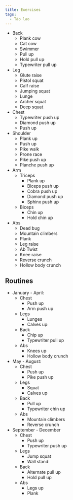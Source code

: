 ```yaml
---
title: Exercises
tags:
  - Tào lao
---
```


- Back
  - Plank cow
  - Cat cow
  - Swimmer
  - Pull up
  - Hold pull up
  - Typewriter pull up
- Leg
  - Glute raise
  - Pistol squat
  - Calf raise
  - Jumping squat
  - Lunge
  - Archer squat
  - Deep squat
- Chest
  - Typewriter push up
  - Diamond push up
  - Push up
- Shoulder
  - Plank up
  - Push up
  - Pike walk
  - Prone race
  - Pike push up
  - Planche push up
- Arm
  - Triceps
    - Plank up
    - Biceps push up
    - Cobra push up
    - Diamond push up
    - Sphinx push up
  - Biceps
    - Chin up
    - Hold chin up
- Abs
  - Dead bug
  - Mountain climbers
  - Plank
  - Leg raise
  - Ab Twist
  - Knee raise
  - Reverse crunch
  - Hollow body crunch

## Routines

- January - April:
  - Chest
    - Push up
    - Arm push up
  - Legs
    - Lunges
    - Calves up
  - Back
    - Chip up
    - Typewriter pull up
  - Abs
    - Knees up
    - Hollow body crunch
- May - August:
  - Chest
    - Push up
    - Pike push up
  - Legs
    - Squat
    - Calves up
  - Back
    - Pull up
    - Typewriter chin up
  - Abs
    - Mountain climbers
    - Reverse crunch
- September - December
  - Chest
    - Push up
    - Typewriter push up
  - Legs
    - Jump squat
    - Wall stand
  - Back
    - Alternate pull up
    - Hold pull up
  - Abs
    - Legs up
    - Plank
